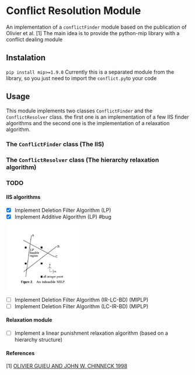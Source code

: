 # Conflict Resolution Module
An implementation of a `conflictFinder` module based on the publication of Olivier et al. [1]
The main idea is to provide the python-mip library with a conflict dealing module

## Instalation 

`pip install mip>=1.9.0`
Currently this is a separated module from the library, so you just need to import the `conflict.py`to your code

## Usage
This module implements two classes `ConflictFinder` and the `ConflictResolver` class. the first one is an implementation of a few IIS finder algorithms and the second one is the implementation of a relaxation algorithm. 

### The `ConflictFinder` class (The IIS)


### The `ConflictResolver` class (The hierarchy relaxation algorithm)



### TODO
#### IIS algorithms 
- [x] Implement Deletion Filter Algorithm (LP)
- [x] Implement Additive Algorithm (LP) #bug

 <img src="img/MILP_infeasibility.png" alt="alt text" width="200"/>

- [ ] Implement Deletion Filter Algorithm (IR-LC-BD) (MIPLP)
- [ ] Implement Deletion Filter Algorithm (LC-IR-BD) (MIPLP)

#### Relaxation module 
- [ ] Implement a linear punishment relaxation algorithm (based on a hierarchy structure)


#### References 
[1] [OLIVIER GUIEU AND JOHN W. CHINNECK 1998](http://www.sce.carleton.ca/faculty/chinneck/docs/GuieuChinneck.pdf)
 

